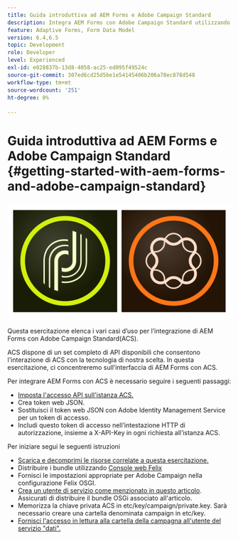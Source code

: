 ```yaml
---
title: Guida introduttiva ad AEM Forms e Adobe Campaign Standard
description: Integra AEM Forms con Adobe Campaign Standard utilizzando AEM Forms Form Data Model per recuperare le informazioni sul profilo della campagna ACS, ecc.
feature: Adaptive Forms, Form Data Model
version: 6.4,6.5
topic: Development
role: Developer
level: Experienced
exl-id: e028837b-13d8-4058-ac25-ed095f49524c
source-git-commit: 307ed6cd25d5be1e54145406b206a78ec878d548
workflow-type: tm+mt
source-wordcount: '251'
ht-degree: 0%

---
```


# Guida introduttiva ad AEM Forms e Adobe Campaign Standard {#getting-started-with-aem-forms-and-adobe-campaign-standard}

![formsandcampaign](assets/helpx-cards-forms.png)

Questa esercitazione elenca i vari casi d’uso per l’integrazione di AEM Forms con Adobe Campaign Standard(ACS).

ACS dispone di un set completo di API disponibili che consentono l&#39;interazione di ACS con la tecnologia di nostra scelta. In questa esercitazione, ci concentreremo sull’interfaccia di AEM Forms con ACS.

Per integrare AEM Forms con ACS è necessario seguire i seguenti passaggi:

* [Imposta l&#39;accesso API sull&#39;istanza ACS.](https://experienceleague.adobe.com/docs/campaign-standard/using/working-with-apis/get-started-apis.html?lang=en)
* Crea token web JSON.
* Sostituisci il token web JSON con Adobe Identity Management Service per un token di accesso.
* Includi questo token di accesso nell’intestazione HTTP di autorizzazione, insieme a X-API-Key in ogni richiesta all’istanza ACS.

Per iniziare segui le seguenti istruzioni

* [Scarica e decomprimi le risorse correlate a questa esercitazione.](assets/aem-forms-and-acs-bundles.zip)
* Distribuire i bundle utilizzando [Console web Felix](http://localhost:4502/system/console/bundles)
* Fornisci le impostazioni appropriate per Adobe Campaign nella configurazione Felix OSGI.
* [Crea un utente di servizio come menzionato in questo articolo](/help/forms/adaptive-forms/service-user-tutorial-develop.md). Assicurati di distribuire il bundle OSGi associato all&#39;articolo.
* Memorizza la chiave privata ACS in etc/key/campaign/private.key. Sarà necessario creare una cartella denominata campaign in etc/key.
* [Fornisci l&#39;accesso in lettura alla cartella della campagna all&#39;utente del servizio &quot;dati&quot;.](http://localhost:4502/useradmin)
